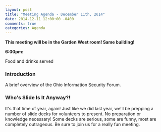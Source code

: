 ```yaml
---
layout: post
title: "Meeting Agenda - December 11th, 2014"
date: 2014-12-11 12:00:00 -0400
comments: true
categories: Agenda
---
```


**This meeting will be in the Garden West room! Same building!**

**6:00pm:**

Food and drinks served

### Introduction

A brief overview of the Ohio Information Security Forum.

### **Who's Slide Is It Anyway?!**

It's that time of year, again! Just like we did last year, we'll be prepping a number of slide decks for volunteers to present. No preparation or knowledge necessary! Some decks are serious, some are funny, most are completely outrageous. Be sure to join us for a really fun meeting.
